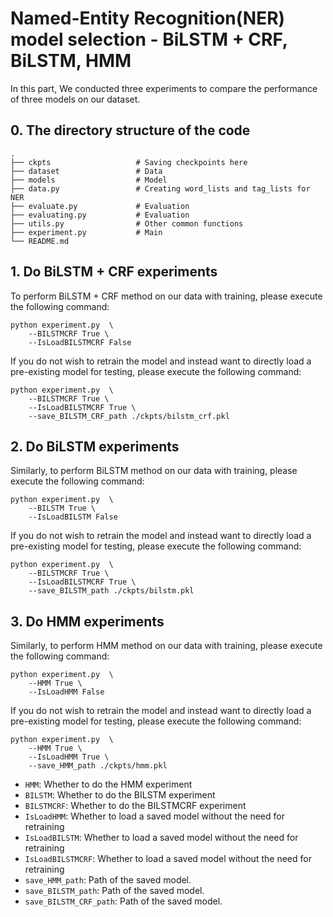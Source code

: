 # Named-Entity Recognition(NER) model selection - BiLSTM + CRF, BiLSTM, HMM

In this part, We conducted three experiments to compare the performance of three models on our dataset.


## 0. The directory structure of the code
```shell
.
├── ckpts                   # Saving checkpoints here
├── dataset                 # Data
├── models                  # Model
├── data.py                 # Creating word_lists and tag_lists for NER
├── evaluate.py             # Evaluation
├── evaluating.py           # Evaluation
├── utils.py                # Other common functions
├── experiment.py           # Main
└── README.md
```

## 1. Do BiLSTM + CRF experiments
To perform BiLSTM + CRF method on our data with training, please execute the following command:
```shell
python experiment.py  \
    --BILSTMCRF True \
    --IsLoadBILSTMCRF False 
```

If you do not wish to retrain the model and instead want to directly load a pre-existing model for testing, please execute the following command:
```shell
python experiment.py  \
    --BILSTMCRF True \
    --IsLoadBILSTMCRF True \
    --save_BILSTM_CRF_path ./ckpts/bilstm_crf.pkl
```


## 2. Do BiLSTM experiments
Similarly, to perform BiLSTM method on our data with training, please execute the following command:
```shell
python experiment.py  \
    --BILSTM True \
    --IsLoadBILSTM False 
```

If you do not wish to retrain the model and instead want to directly load a pre-existing model for testing, please execute the following command:
```shell
python experiment.py  \
    --BILSTMCRF True \
    --IsLoadBILSTMCRF True \
    --save_BILSTM_path ./ckpts/bilstm.pkl
```

## 3. Do HMM experiments
Similarly, to perform HMM method on our data with training, please execute the following command:
```shell
python experiment.py  \
    --HMM True \
    --IsLoadHMM False 
```

If you do not wish to retrain the model and instead want to directly load a pre-existing model for testing, please execute the following command:
```shell
python experiment.py  \
    --HMM True \
    --IsLoadHMM True \
    --save_HMM_path ./ckpts/hmm.pkl
```


- ``HMM``: Whether to do the HMM experiment
- ``BILSTM``: Whether to do the BILSTM experiment
- ``BILSTMCRF``: Whether to do the BILSTMCRF experiment
- ``IsLoadHMM``: Whether to load a saved model without the need for retraining
- ``IsLoadBILSTM``: Whether to load a saved model without the need for retraining
- ``IsLoadBILSTMCRF``: Whether to load a saved model without the need for retraining
- ``save_HMM_path``: Path of the saved model.
- ``save_BILSTM_path``: Path of the saved model.
- ``save_BILSTM_CRF_path``: Path of the saved model.